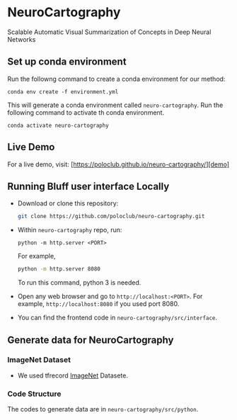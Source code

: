 # NeuroCartography

Scalable Automatic Visual Summarization of Concepts in Deep Neural Networks

## Set up conda environment

Run the followng command to create a conda environment for our method:
```
conda env create -f environment.yml
```
This will generate a conda environment called `neuro-cartography`. Run the following command to activate th conda environment.
```
conda activate neuro-cartography
```


## Live Demo
For a live demo, visit: [https://poloclub.github.io/neuro-cartography/][demo]


## Running Bluff user interface Locally
- Download or clone this repository:
  ```bash
  git clone https://github.com/poloclub/neuro-cartography.git
  ```

- Within `neuro-cartography` repo, run:
  ```
  python -m http.server <PORT>
  ```
  For example,
  ```bash
  python -m http.server 8080
  ```
  To run this command, python 3 is needed.
  
- Open any web browser and go to `http://localhost:<PORT>`. For example, `http://localhost:8080` if you used port 8080.
- You can find the frontend code in `neuro-cartography/src/interface`.

## Generate data for NeuroCartography

### ImageNet Dataset
- We used tfrecord [ImageNet](http://www.image-net.org/) Datasete.

### Code Structure
The codes to generate data are in `neuro-cartography/src/python`.




[demo]: https://poloclub.github.io/neuro-cartography/
[src]: https://github.com/poloclub/neuro-cartography
